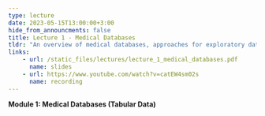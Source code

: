```yaml
---
type: lecture
date: 2023-05-15T13:00:00+3:00
hide_from_announcments: false
title: Lecture 1 - Medical Databases
tldr: "An overview of medical databases, approaches for exploratory data analysis, and introduction to supervised learning on tabular data"
links: 
    - url: /static_files/lectures/lecture_1_medical_databases.pdf
      name: slides 
    - url: https://www.youtube.com/watch?v=catEW4sm02s
      name: recording
---
```

<strong>Module 1: Medical Databases (Tabular Data)</strong>
